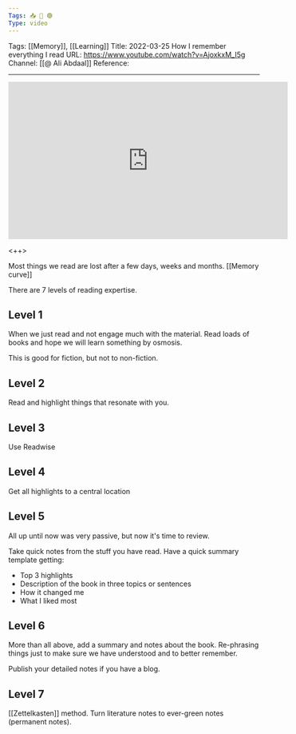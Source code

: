 ```yaml
---
Tags: 📥 🎥 🟢
Type: video
---
```


Tags: [[Memory]], [[Learning]]
Title: 2022-03-25 How I remember everything I read
URL: https://www.youtube.com/watch?v=AjoxkxM_I5g
Channel: [[@ Ali Abdaal]]
Reference: 

---

<center>
	<iframe width="560" height="315" src="https://www.youtube.com/embed/AjoxkxM_I5g" frameborder="0" allow="accelerometer; autoplay; encrypted-media; gyroscope; picture-in-picture" allow-fullscreen></iframe>
</center>

<++>

Most things we read are lost after a few days, weeks and months. [[Memory curve]]

There are 7 levels of reading expertise.

## Level 1

When we just read and not engage much with the material. Read loads of books and hope we will learn something by osmosis.

This is good for fiction, but not to non-fiction.

## Level 2

Read and highlight things that resonate with you.

## Level 3

Use Readwise

## Level 4

Get all highlights to a central location

## Level 5

All up until now was very passive, but now it's time to review.

Take quick notes from the stuff you have read. Have a quick summary template getting:
- Top 3 highlights
- Description of the book in three topics or sentences
- How it changed me
- What I liked most

## Level 6

More than all above, add a summary and notes about the book. Re-phrasing things just to make sure we have understood and to better remember.

Publish your detailed notes if you have a blog.

## Level 7

[[Zettelkasten]] method. Turn literature notes to ever-green notes (permanent notes).